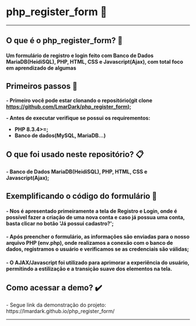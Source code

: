 # php_register_form 📍
---

## O que é o php_register_form? 🤔

#### Um formulário de registro e login feito com Banco de Dados MariaDB(HeidiSQL), PHP, HTML, CSS e Javascript(Ajax), com total foco em aprendizado de algumas 

## Primeiros passos  👣

**<p>- Primeiro você pode estar clonando o repositório(git clone https://github.com/LmarDark/php_register_form);</p>**
**<p>- Antes de executar verifique se possui os requirementos:</p>**
   - **PHP 8.3.4>=;**
  - **Banco de dados(MySQL, MariaDB...)**

## O que foi usado neste repositório? 📋

**<p>- Banco de Dados MariaDB(HeidiSQL), PHP, HTML, CSS e Javascript(Ajax);</p>**

## Exemplificando o código do formulário 📑

#### - Nos é apresentado primeiramente a tela de Registro e Login, onde é possível fazer a criação de uma nova conta e caso já possua uma conta, basta clicar no botão 'Já possui cadastro?';
#### - Após preencher o formulário, as informações são enviadas para o nosso arquivo PHP (env.php), onde realizamos a conexão com o banco de dados, registramos o usuário e verificamos se as credenciais são válidas;
#### - O AJAX/Javascript foi utilizado para aprimorar a experiência do usuário, permitindo a estilização e a transição suave dos elementos na tela.

## Como acessar a demo? ✔️

<p>- Segue link da demonstração do projeto: https://lmardark.github.io/php_register_form/</p>

---


